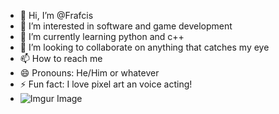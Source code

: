 - 👋 Hi, I’m @Frafcis
- 👀 I’m interested in software and game development
- 🌱 I’m currently learning python and c++
- 💞️ I’m looking to collaborate on anything that catches my eye
- 📫 How to reach me 
- 😄 Pronouns: He/Him or whatever
- ⚡ Fun fact: I love pixel art an voice acting!
- ![Imgur Image](https://imgur.com/a/SebHyay)

<!---
Frafcis/Frafcis is a ✨ special ✨ repository because its `README.md` (this file) appears on your GitHub profile.
You can click the Preview link to take a look at your changes.
--->

